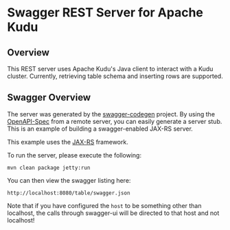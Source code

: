 # Swagger REST Server for Apache Kudu

## Overview
This REST server uses Apache Kudu's Java client to interact with a Kudu cluster.
Currently, retrieving table schema and inserting rows are supported.

## Swagger Overview
The server was generated by the [swagger-codegen](https://github.com/swagger-api/swagger-codegen) project. By using the 
[OpenAPI-Spec](https://github.com/swagger-api/swagger-core/wiki) from a remote server, you can easily generate a server stub.  This
is an example of building a swagger-enabled JAX-RS server.

This example uses the [JAX-RS](https://jax-rs-spec.java.net/) framework.

To run the server, please execute the following:

```
mvn clean package jetty:run
```

You can then view the swagger listing here:

```
http://localhost:8080/table/swagger.json
```

Note that if you have configured the `host` to be something other than localhost, the calls through
swagger-ui will be directed to that host and not localhost!
